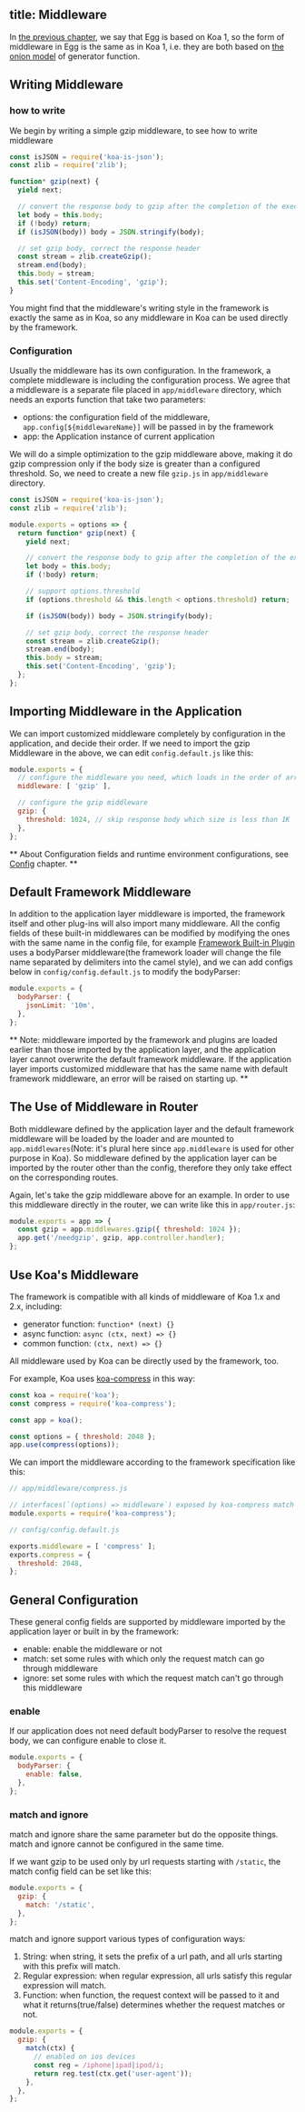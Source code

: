 title: Middleware
---

In [the previous chapter](../intro/egg-and-koa.md), we say that Egg is based on Koa 1, so the form of middleware in Egg is the same as in Koa 1, i.e. they are both based on [the onion model](../intro/egg-and-koa.md#midlleware) of generator function.

## Writing Middleware

### how to write

We begin by writing a simple gzip middleware, to see how to write middleware

```js
const isJSON = require('koa-is-json');
const zlib = require('zlib');

function* gzip(next) {
  yield next;

  // convert the response body to gzip after the completion of the execution of subsequent middleware
  let body = this.body;
  if (!body) return;
  if (isJSON(body)) body = JSON.stringify(body);

  // set gzip body, correct the response header
  const stream = zlib.createGzip();
  stream.end(body);
  this.body = stream;
  this.set('Content-Encoding', 'gzip');
}
```

You might find that the middleware's writing style in the framework is exactly the same as in Koa, so any middleware in Koa can be used directly by the framework.

### Configuration

Usually the middleware has its own configuration. In the framework, a complete middleware is including the configuration process. We agree that a middleware is a separate file placed in `app/middleware` directory, which needs an exports function that take two parameters:

- options: the configuration field of the middleware, `app.config[${middlewareName}]` will be passed in by the framework
- app: the Application instance of current application

We will do a simple optimization to the gzip middleware above, making it do gzip compression only if the body size is greater than a configured threshold. So, we need to create a new file `gzip.js` in `app/middleware` directory.

```js
const isJSON = require('koa-is-json');
const zlib = require('zlib');

module.exports = options => {
  return function* gzip(next) {
    yield next;

    // convert the response body to gzip after the completion of the execution of subsequent middleware
    let body = this.body;
    if (!body) return;

    // support options.threshold
    if (options.threshold && this.length < options.threshold) return;

    if (isJSON(body)) body = JSON.stringify(body);

    // set gzip body, correct the response header
    const stream = zlib.createGzip();
    stream.end(body);
    this.body = stream;
    this.set('Content-Encoding', 'gzip');
  };
};
```

## Importing Middleware in the Application

We can import customized middleware completely by configuration in the application, and decide their order.
If we need to import the gzip Middleware in the above, 
we can edit `config.default.js` like this:

```js
module.exports = {
  // configure the middleware you need, which loads in the order of array
  middleware: [ 'gzip' ],

  // configure the gzip middleware
  gzip: {
    threshold: 1024, // skip response body which size is less than 1K
  },
};
```

** About Configuration fields and runtime environment configurations, see [Config](./config.md) chapter. **

## Default Framework Middleware

In addition to the application layer middleware is imported, the framework itself and other plug-ins will also import many middleware. All the config fields of these built-in middlewares can be modified by modifying the ones with the same name in the config file, for example [Framework Built-in Plugin](https://github.com/eggjs/egg/tree/master/app/middleware) uses a bodyParser middleware(the framework loader will change the file name separated by delimiters into the camel style), and we can add configs below in `config/config.default.js` to modify the bodyParser:

```js
module.exports = {
  bodyParser: {
    jsonLimit: '10m',
  },
};
```
** Note: middleware imported by the framework and plugins are loaded earlier than those imported by the application layer, and the application layer cannot overwrite the default framework middleware. If the application layer imports customized middleware that has the same name with default framework middleware, an error will be raised on starting up. **

## The Use of Middleware in Router

Both middleware defined by the application layer and the default framework middleware will be loaded by the loader and are mounted to `app.middlewares`(Note: it's plural here since `app.middleware` is used for other purpose in Koa). So middleware defined by the application layer can be imported by the router other than the config, therefore they only take effect on the corresponding routes.

Again, let's take the gzip middleware above for an example. In order to use this middleware directly in the router, we can write like this in `app/router.js`:

```js
module.exports = app => {
  const gzip = app.middlewares.gzip({ threshold: 1024 });
  app.get('/needgzip', gzip, app.controller.handler);
};
```

## Use Koa's Middleware

The framework is compatible with all kinds of middleware of Koa 1.x and 2.x, including: 
- generator function: `function* (next) {}`
- async function: `async (ctx, next) => {}`
- common function: `(ctx, next) => {}`

All middleware used by Koa can be directly used by the framework, too.

For example, Koa uses [koa-compress](https://github.com/koajs/compress) in this way:

```js
const koa = require('koa');
const compress = require('koa-compress');

const app = koa();

const options = { threshold: 2048 };
app.use(compress(options));
```

We can import the middleware according to the framework specification like this:

```js
// app/middleware/compress.js

// interfaces(`(options) => middleware`) exposed by koa-compress match the framework middleware requirements
module.exports = require('koa-compress');
```

```js
// config/config.default.js

exports.middleware = [ 'compress' ];
exports.compress = {
  threshold: 2048,
};
```
## General Configuration

These general config fields are supported by middleware imported by the application layer or built in by the framework:

- enable: enable the middleware or not
- match: set some rules with which only the request match can go through middleware
- ignore: set some rules with which the request match can't go through this middleware

### enable

If our application does not need default bodyParser to resolve the request body, we can configure enable to close it.

```js
module.exports = {
  bodyParser: {
    enable: false,
  },
};
```

### match and ignore

match and ignore share the same parameter but do the opposite things. match and ignore cannot be configured in the same time.

If we want gzip to be used only by url requests starting with `/static`, the match config field can be set like this:

```js
module.exports = {
  gzip: {
    match: '/static',
  },
};
```
match and ignore support various types of configuration ways:

1. String: when string, it sets the prefix of a url path, and all urls starting with this prefix will match.
2. Regular expression: when regular expression, all urls satisfy this regular expression will match.
3. Function: when function, the request context will be passed to it and what it returns(true/false) determines whether the request matches or not.

```js
module.exports = {
  gzip: {
    match(ctx) {
      // enabled on ios devices
      const reg = /iphone|ipad|ipod/i;
      return reg.test(ctx.get('user-agent'));
    },
  },
};
```
